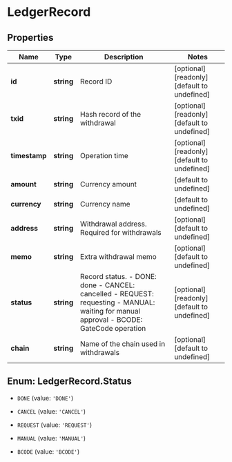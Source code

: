 # LedgerRecord

## Properties

Name | Type | Description | Notes
------------ | ------------- | ------------- | -------------
**id** | **string** | Record ID | [optional] [readonly] [default to undefined]
**txid** | **string** | Hash record of the withdrawal | [optional] [readonly] [default to undefined]
**timestamp** | **string** | Operation time | [optional] [readonly] [default to undefined]
**amount** | **string** | Currency amount | [default to undefined]
**currency** | **string** | Currency name | [default to undefined]
**address** | **string** | Withdrawal address. Required for withdrawals | [optional] [default to undefined]
**memo** | **string** | Extra withdrawal memo | [optional] [default to undefined]
**status** | **string** | Record status.  - DONE: done - CANCEL: cancelled - REQUEST: requesting - MANUAL: waiting for manual approval - BCODE: GateCode operation | [optional] [readonly] [default to undefined]
**chain** | **string** | Name of the chain used in withdrawals | [optional] [default to undefined]

## Enum: LedgerRecord.Status

* `DONE` (value: `'DONE'`)

* `CANCEL` (value: `'CANCEL'`)

* `REQUEST` (value: `'REQUEST'`)

* `MANUAL` (value: `'MANUAL'`)

* `BCODE` (value: `'BCODE'`)


